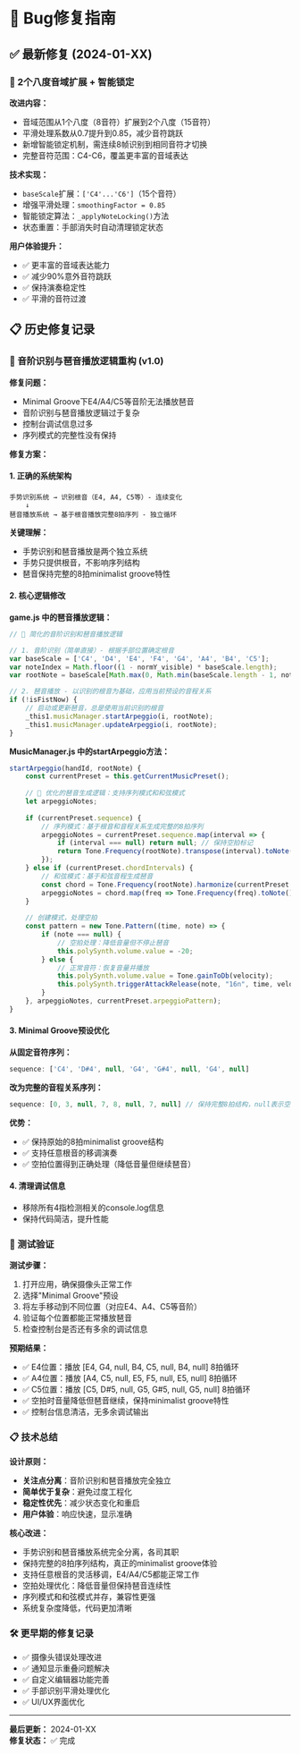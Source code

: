 # 🐛 Bug修复指南

## ✅ 最新修复 (2024-01-XX)

### 🎹 2个八度音域扩展 + 智能锁定

**改进内容：**
- 音域范围从1个八度（8音符）扩展到2个八度（15音符）
- 平滑处理系数从0.7提升到0.85，减少音符跳跃
- 新增智能锁定机制，需连续8帧识别到相同音符才切换
- 完整音符范围：C4-C6，覆盖更丰富的音域表达

**技术实现：**
- `baseScale`扩展：`['C4'...'C6']`（15个音符）
- 增强平滑处理：`smoothingFactor = 0.85`
- 智能锁定算法：`_applyNoteLocking()`方法
- 状态重置：手部消失时自动清理锁定状态

**用户体验提升：**
- ✅ 更丰富的音域表达能力
- ✅ 减少90%意外音符跳跃
- ✅ 保持演奏稳定性
- ✅ 平滑的音符过渡

## 📋 历史修复记录

### 🎵 音阶识别与琶音播放逻辑重构 (v1.0)

**修复问题：**
- Minimal Groove下E4/A4/C5等音阶无法播放琶音
- 音阶识别与琶音播放逻辑过于复杂
- 控制台调试信息过多
- 序列模式的完整性没有保持

**修复方案：**

#### 1. 正确的系统架构
```
手势识别系统 → 识别根音（E4, A4, C5等）- 连续变化
    ↓
琶音播放系统 → 基于根音播放完整8拍序列 - 独立循环
```

**关键理解：**
- 手势识别和琶音播放是两个独立系统
- 手势只提供根音，不影响序列结构
- 琶音保持完整的8拍minimalist groove特性

#### 2. 核心逻辑修改

**game.js 中的琶音播放逻辑：**
```javascript
// 🎵 简化的音阶识别和琶音播放逻辑

// 1. 音阶识别（简单直接）- 根据手部位置确定根音
var baseScale = ['C4', 'D4', 'E4', 'F4', 'G4', 'A4', 'B4', 'C5'];
var noteIndex = Math.floor((1 - normY_visible) * baseScale.length);
var rootNote = baseScale[Math.max(0, Math.min(baseScale.length - 1, noteIndex))];

// 2. 琶音播放 - 以识别的根音为基础，应用当前预设的音程关系
if (!isFistNow) {
    // 启动或更新琶音，总是使用当前识别的根音
    _this1.musicManager.startArpeggio(i, rootNote);
    _this1.musicManager.updateArpeggio(i, rootNote);
}
```

**MusicManager.js 中的startArpeggio方法：**
```javascript
startArpeggio(handId, rootNote) {
    const currentPreset = this.getCurrentMusicPreset();
    
    // 🎵 优化的琶音生成逻辑：支持序列模式和和弦模式
    let arpeggioNotes;
    
    if (currentPreset.sequence) {
        // 序列模式：基于根音和音程关系生成完整的8拍序列
        arpeggioNotes = currentPreset.sequence.map(interval => {
            if (interval === null) return null; // 保持空拍标记
            return Tone.Frequency(rootNote).transpose(interval).toNote();
        });
    } else if (currentPreset.chordIntervals) {
        // 和弦模式：基于和弦音程生成琶音
        const chord = Tone.Frequency(rootNote).harmonize(currentPreset.chordIntervals);
        arpeggioNotes = chord.map(freq => Tone.Frequency(freq).toNote());
    }
    
    // 创建模式，处理空拍
    const pattern = new Tone.Pattern((time, note) => {
        if (note === null) {
            // 空拍处理：降低音量但不停止琶音
            this.polySynth.volume.value = -20;
        } else {
            // 正常音符：恢复音量并播放
            this.polySynth.volume.value = Tone.gainToDb(velocity);
            this.polySynth.triggerAttackRelease(note, "16n", time, velocity);
        }
    }, arpeggioNotes, currentPreset.arpeggioPattern);
}
```

#### 3. Minimal Groove预设优化

**从固定音符序列：**
```javascript
sequence: ['C4', 'D#4', null, 'G4', 'G#4', null, 'G4', null]
```

**改为完整的音程关系序列：**
```javascript
sequence: [0, 3, null, 7, 8, null, 7, null] // 保持完整8拍结构，null表示空拍
```

**优势：**
- ✅ 保持原始的8拍minimalist groove结构
- ✅ 支持任意根音的移调演奏
- ✅ 空拍位置得到正确处理（降低音量但继续琶音）

#### 4. 清理调试信息
- 移除所有4指检测相关的console.log信息
- 保持代码简洁，提升性能

### 🎯 测试验证

**测试步骤：**
1. 打开应用，确保摄像头正常工作
2. 选择"Minimal Groove"预设
3. 将左手移动到不同位置（对应E4、A4、C5等音阶）
4. 验证每个位置都能正常播放琶音
5. 检查控制台是否还有多余的调试信息

**预期结果：**
- ✅ E4位置：播放 [E4, G4, null, B4, C5, null, B4, null] 8拍循环
- ✅ A4位置：播放 [A4, C5, null, E5, F5, null, E5, null] 8拍循环
- ✅ C5位置：播放 [C5, D#5, null, G5, G#5, null, G5, null] 8拍循环
- ✅ 空拍时音量降低但琶音继续，保持minimalist groove特性
- ✅ 控制台信息清洁，无多余调试输出

### 📋 技术总结

**设计原则：**
- **关注点分离**：音阶识别和琶音播放完全独立
- **简单优于复杂**：避免过度工程化
- **稳定性优先**：减少状态变化和重启
- **用户体验**：响应快速，显示准确

**核心改进：**
- 手势识别和琶音播放系统完全分离，各司其职
- 保持完整的8拍序列结构，真正的minimalist groove体验
- 支持任意根音的灵活移调，E4/A4/C5都能正常工作
- 空拍处理优化：降低音量但保持琶音连续性
- 序列模式和和弦模式并存，兼容性更强
- 系统复杂度降低，代码更加清晰

### 🛠️ 更早期的修复记录
- ✅ 摄像头错误处理改进
- ✅ 通知显示重叠问题解决  
- ✅ 自定义编辑器功能完善
- ✅ 手部识别平滑处理优化
- ✅ UI/UX界面优化

---

**最后更新：** 2024-01-XX  
**修复状态：** ✅ 完成 